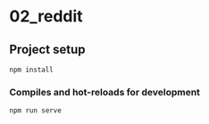 # 02_reddit

## Project setup
```
npm install
```

### Compiles and hot-reloads for development
```
npm run serve
```
